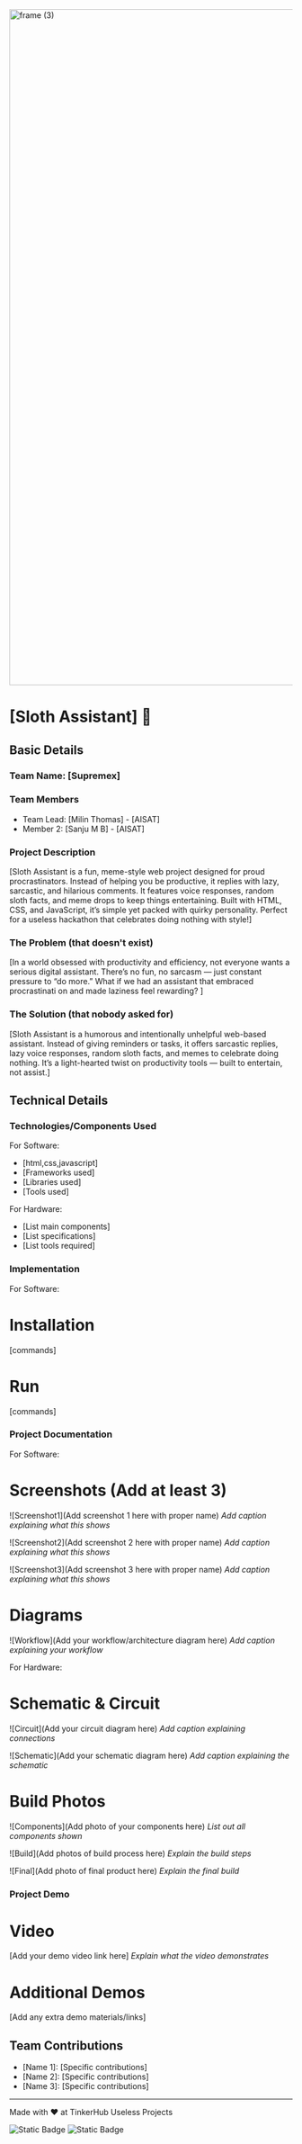 <img width="3188" height="1202" alt="frame (3)" src="https://github.com/user-attachments/assets/517ad8e9-ad22-457d-9538-a9e62d137cd7" />


# [Sloth Assistant] 🎯


## Basic Details
### Team Name: [Supremex]


### Team Members
- Team Lead: [Milin Thomas] - [AISAT]
- Member 2: [Sanju M B] - [AISAT]

### Project Description
[Sloth Assistant is a fun, meme-style web project designed for proud procrastinators. Instead of helping you be productive, it replies with lazy, sarcastic, and hilarious comments. It features voice responses, random sloth facts, and meme drops to keep things entertaining. Built with HTML, CSS, and JavaScript, it’s simple yet packed with quirky personality. Perfect for a useless hackathon that celebrates doing nothing with style!]

### The Problem (that doesn't exist)
[In a world obsessed with productivity and efficiency, not everyone wants a serious digital assistant. There’s no fun, no sarcasm — just constant pressure to “do more.” What if we had an assistant that embraced procrastinati  on and made laziness feel rewarding?
]

### The Solution (that nobody asked for)
[Sloth Assistant is a humorous and intentionally unhelpful web-based assistant. Instead of giving reminders or tasks, it offers sarcastic replies, lazy voice responses, random sloth facts, and memes to celebrate doing nothing. It’s a light-hearted twist on productivity tools — built to entertain, not assist.]

## Technical Details
### Technologies/Components Used
For Software:
- [html,css,javascript]
- [Frameworks used]
- [Libraries used]
- [Tools used]

For Hardware:
- [List main components]
- [List specifications]
- [List tools required]

### Implementation
For Software:
# Installation
[commands]

# Run
[commands]

### Project Documentation
For Software:

# Screenshots (Add at least 3)
![Screenshot1](Add screenshot 1 here with proper name)
*Add caption explaining what this shows*

![Screenshot2](Add screenshot 2 here with proper name)
*Add caption explaining what this shows*

![Screenshot3](Add screenshot 3 here with proper name)
*Add caption explaining what this shows*

# Diagrams
![Workflow](Add your workflow/architecture diagram here)
*Add caption explaining your workflow*

For Hardware:

# Schematic & Circuit
![Circuit](Add your circuit diagram here)
*Add caption explaining connections*

![Schematic](Add your schematic diagram here)
*Add caption explaining the schematic*

# Build Photos
![Components](Add photo of your components here)
*List out all components shown*

![Build](Add photos of build process here)
*Explain the build steps*

![Final](Add photo of final product here)
*Explain the final build*

### Project Demo
# Video
[Add your demo video link here]
*Explain what the video demonstrates*

# Additional Demos
[Add any extra demo materials/links]

## Team Contributions
- [Name 1]: [Specific contributions]
- [Name 2]: [Specific contributions]
- [Name 3]: [Specific contributions]

---
Made with ❤️ at TinkerHub Useless Projects 

![Static Badge](https://img.shields.io/badge/TinkerHub-24?color=%23000000&link=https%3A%2F%2Fwww.tinkerhub.org%2F)
![Static Badge](https://img.shields.io/badge/UselessProjects--25-25?link=https%3A%2F%2Fwww.tinkerhub.org%2Fevents%2FQ2Q1TQKX6Q%2FUseless%2520Projects)



